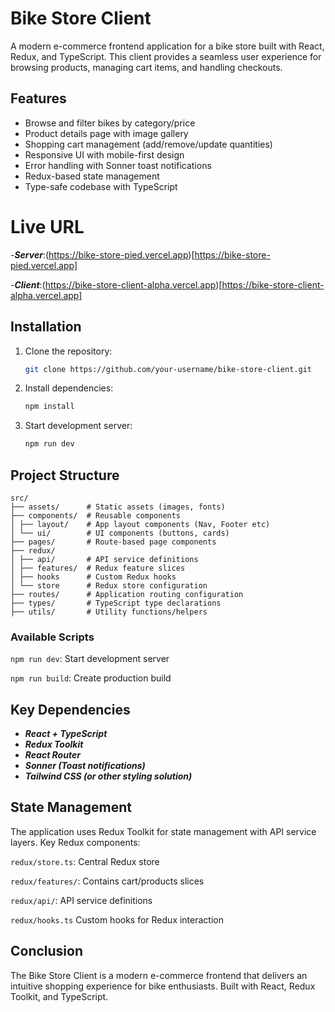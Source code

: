# Bike Store Client

A modern e-commerce frontend application for a bike store built with React, Redux, and TypeScript. This client provides a seamless user experience for browsing products, managing cart items, and handling checkouts.

## Features

- Browse and filter bikes by category/price
- Product details page with image gallery
- Shopping cart management (add/remove/update quantities)
- Responsive UI with mobile-first design
- Error handling with Sonner toast notifications
- Redux-based state management
- Type-safe codebase with TypeScript

# Live URL

-**_Server_**:(https://bike-store-pied.vercel.app)[https://bike-store-pied.vercel.app]

-**_Client_**:(https://bike-store-client-alpha.vercel.app)[https://bike-store-client-alpha.vercel.app]

## Installation

1. Clone the repository:

   ```bash
   git clone https://github.com/your-username/bike-store-client.git
   ```

2. Install dependencies:
   ```bash
   npm install
   ```
3. Start development server:
   ```bash
   npm run dev
   ```

## Project Structure

```
src/
├── assets/      # Static assets (images, fonts)
├── components/  # Reusable components
│ ├── layout/    # App layout components (Nav, Footer etc)
│ └── ui/        # UI components (buttons, cards)
├── pages/       # Route-based page components
├── redux/
│ ├── api/       # API service definitions
│ ├── features/  # Redux feature slices
│ ├── hooks      # Custom Redux hooks
│ └── store      # Redux store configuration
├── routes/      # Application routing configuration
├── types/       # TypeScript type declarations
├── utils/       # Utility functions/helpers
```

### Available Scripts

`npm run dev`: Start development server

`npm run build`: Create production build

## Key Dependencies

- **_React + TypeScript_**
- **_Redux Toolkit_**
- **_React Router_**
- **_Sonner (Toast notifications)_**
- **_Tailwind CSS (or other styling solution)_**

## State Management

The application uses Redux Toolkit for state management with API service layers. Key Redux components:

`redux/store.ts`: Central Redux store

`redux/features/`: Contains cart/products slices

`redux/api/`: API service definitions

`redux/hooks.ts` Custom hooks for Redux interaction

## Conclusion

The Bike Store Client is a modern e-commerce frontend that delivers an intuitive shopping experience for bike enthusiasts. Built with React, Redux Toolkit, and TypeScript.
